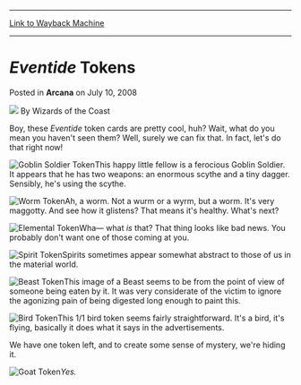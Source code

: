 
---
[Link to Wayback Machine](https://web.archive.org/web/20210512113236/https://magic.wizards.com/en/articles/archive/eventide-tokens-2008-07-10)

[_metadata_:author]:- "Wizards of the Coast"
[_metadata_:description]:- "Boy, these Eventide token cards are pretty cool, huh? Wait, what do you mean you haven't seen them? Well, surely we can fix that. In fact, let's do that right now! This happy little fellow is a ferocious Goblin Soldier. It appears that he has two weapons: an enormous scythe and a tiny dagger. Sensibly, he's using the scythe. Ah, a worm. Not a wurm or a wyrm, but a worm. It's"
[_metadata_:generator]:- "Drupal 7 (http://drupal.org)"
[_metadata_:node]:- "604011"
[_metadata_:publish_date]:- "2008-07-10"
[_metadata_:source]:- "div-main-content"
[_metadata_:title]:- "Eventide Tokens"
[_metadata_:wayback_capture_timestamp]:- "2021-05-12 11:32:36"
[_metadata_:wayback_raw_url]:- "https://web.archive.org/web/20210512113236id_/https://magic.wizards.com/en/articles/archive/eventide-tokens-2008-07-10"
[_metadata_:wayback_url]:- "https://magic.wizards.com/en/articles/archive/eventide-tokens-2008-07-10"
---


*Eventide* Tokens
=================



 Posted in **Arcana**
 on July 10, 2008 






![](https://media.magic.wizards.com/styles/auth_small/public/images/person/wizards_author.jpg)
By Wizards of the Coast












Boy, these *Eventide* token cards are pretty cool, huh? Wait, what do you mean you haven't seen them? Well, surely we can fix that. In fact, let's do that right now!


![Goblin Soldier Token](https://media.magic.wizards.com/image_legacy_migration/magic/images/mtgcom/arcana1000/1630_1.jpg)This happy little fellow is a ferocious Goblin Soldier. It appears that he has two weapons: an enormous scythe and a tiny dagger. Sensibly, he's using the scythe.


![Worm Token](https://media.magic.wizards.com/image_legacy_migration/magic/images/mtgcom/arcana1000/1630_2.jpg)Ah, a worm. Not a wurm or a wyrm, but a worm. It's very maggotty. And see how it glistens? That means it's healthy. What's next?


![Elemental Token](https://media.magic.wizards.com/image_legacy_migration/magic/images/mtgcom/arcana1000/1630_3.jpg)Wha— what *is* that? That thing looks like bad news. You probably don't want one of those coming at you.


![Spirit Token](https://media.magic.wizards.com/image_legacy_migration/magic/images/mtgcom/arcana1000/1630_4.jpg)Spirits sometimes appear somewhat abstract to those of us in the material world.


![Beast Token](https://media.magic.wizards.com/image_legacy_migration/magic/images/mtgcom/arcana1000/1630_5.jpg)This image of a Beast seems to be from the point of view of someone being eaten by it. It was very considerate of the victim to ignore the agonizing pain of being digested long enough to paint this.


![Bird Token](https://media.magic.wizards.com/image_legacy_migration/magic/images/mtgcom/arcana1000/1630_6.jpg)This 1/1 bird token seems fairly straightforward. It's a bird, it's flying, basically it does what it says in the advertisements.


We have one token left, and to create some sense of mystery, we're hiding it. 


![Goat Token](https://media.magic.wizards.com/image_legacy_migration/magic/images/mtgcom/arcana1000/1630_7.jpg)*Yes.*








